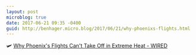 ```yaml
---
layout: post
microblog: true
date: 2017-06-21 09:35 -0400
guid: http://benhager.micro.blog/2017/06/21/why-phoenixs-flights.html
---
```

🛩 [Why Phoenix's Flights Can't Take Off in Extreme Heat - WIRED](https://www.wired.com/story/phoenix-flights-canceled-heat/)
